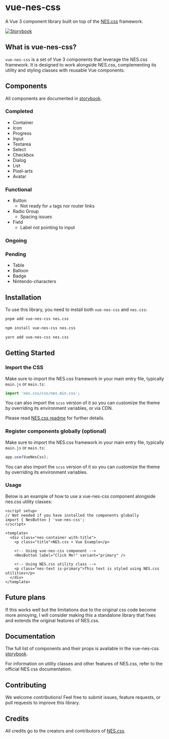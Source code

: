 # vue-nes-css

A Vue 3 component library built on top of the [NES.css](https://nostalgic-css.github.io/NES.css) framework.

[![Storybook](https://raw.githubusercontent.com/storybookjs/brand/059f152ecfa4e9895380cb0e4a1f48cf80311a69/badge/badge-storybook.svg)](https://6776ff893997214c9ddaa7fc-xtnljuvvgs.chromatic.com/)

## What is vue-nes-css?

`vue-nes-css` is a set of Vue 3 components that leverage the NES.css framework. It is designed to work alongside NES.css, complementing its utility and styling classes with reusable Vue components.

## Components

All components are documented in [storybook](https://6776ff893997214c9ddaa7fc-xtnljuvvgs.chromatic.com/).

### Completed
- Container
- Icon
- Progress
- Input
- Textarea
- Select
- Checkbox
- Dialog
- List
- Pixel-arts
- Avatar

### Functional
- Button
  - Not ready for `a` tags nor router links
- Radio Group
  - Spacing issues 
- Field
  - Label not pointing to input

### Ongoing

### Pending
- Table
- Balloon
- Badge
- Nintendo-characters

## Installation

To use this library, you need to install both `vue-nes-css` and `nes.css`:

```bash
pnpm add vue-nes-css nes.css
```
```bash
npm install vue-nes-css nes.css
```
```bash
yarn add vue-nes-css nes.css
```

## Getting Started

### Import the CSS

Make sure to import the NES.css framework in your main entry file, typically `main.js` or `main.ts`:

```ts
import 'nes.css/css/nes.min.css';
```

You can also import the `scss` version of it so you can customize the theme by overriding its environment variables, or via CDN.

Please read [NES.css readme](https://github.com/nostalgic-css/NES.css?tab=readme-ov-file#styles) for further details.



### Register components globally (optional)

Make sure to import the NES.css framework in your main entry file, typically `main.js` or `main.ts`:

```ts
app.use(VueNesCss);
```

You can also import the `scss` version of it so you can customize the theme by overriding its environment variables.

### Usage

Below is an example of how to use a vue-nes-css component alongside nes.css utility classes:

```vue
<script setup>
// Not needed if you have installed the components globally
import { NesButton } 'vue-nes-css';
</script>

<template>
  <div class="nes-container with-title">
    <p class="title">NES.css + Vue Example</p>

    <!-- Using vue-nes-css component -->
    <NesButton label="Click Me!" variant="primary" />

    <!-- Using NES.css utility class -->
    <p class="nes-text is-primary">This text is styled using NES.css utilities</p>
  </div>
</template>
```

## Future plans

If this works well but the limitations due to the original css code become more annoying, I will consider making this a standalone library that fixes and extends the original features of NES.css.

## Documentation

The full list of components and their props is available in the vue-nes-css [storybook](https://6776ff893997214c9ddaa7fc-xtnljuvvgs.chromatic.com/).

For information on utility classes and other features of NES.css, refer to the official NES.css documentation.


## Contributing

We welcome contributions! Feel free to submit issues, feature requests, or pull requests to improve this library.

## Credits

All credits go to the creators and contributors of [NES.css](https://nostalgic-css.github.io/NES.css).

